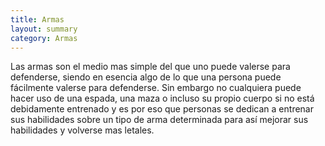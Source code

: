 ```yaml
---
title: Armas
layout: summary
category: Armas
---
```


Las armas son el medio mas simple del que uno puede valerse para defenderse, siendo en esencia algo de lo que una persona puede fácilmente valerse para defenderse. Sin embargo no cualquiera puede hacer uso de una espada, una maza o incluso su propio cuerpo si no está debidamente entrenado y es por eso que personas se dedican a entrenar sus habilidades sobre un tipo de arma determinada para así mejorar sus habilidades y volverse mas letales.

